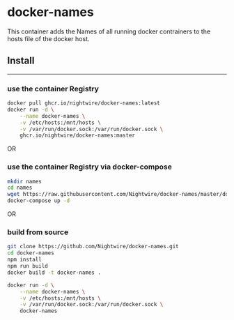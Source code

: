 # docker-names

This container adds the Names of all running docker contrainers to the hosts file of the docker host.


## Install
____

### use the container Registry
```bash
docker pull ghcr.io/nightwire/docker-names:latest
docker run -d \
	--name docker-names \
	-v /etc/hosts:/mnt/hosts \
	-v /var/run/docker.sock:/var/run/docker.sock \
	ghcr.io/nightwire/docker-names:master
```

OR

### use the container Registry via docker-compose
```bash
mkdir names
cd names
wget https://raw.githubusercontent.com/Nightwire/docker-names/master/docker-compose.yml
docker-compose up -d
```
OR

### build from source

```bash
git clone https://github.com/Nightwire/docker-names.git
cd docker-names
npm install
npm run build
docker build -t docker-names .
```
```bash
docker run -d \
	--name docker-names \
	-v /etc/hosts:/mnt/hosts \
	-v /var/run/docker.sock:/var/run/docker.sock \
	docker-names
```